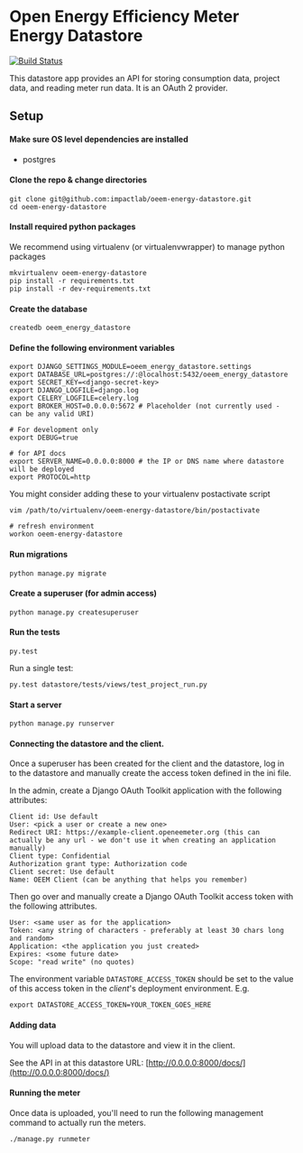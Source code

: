 Open Energy Efficiency Meter Energy Datastore
=============================================

[![Build Status](https://travis-ci.org/impactlab/oeem-energy-datastore.svg?branch=develop)](https://travis-ci.org/impactlab/oeem-energy-datastore)

This datastore app provides an API for storing consumption data, project data,
and reading meter run data. It is an OAuth 2 provider.

Setup
-----

#### Make sure OS level dependencies are installed

- postgres

#### Clone the repo & change directories

    git clone git@github.com:impactlab/oeem-energy-datastore.git
    cd oeem-energy-datastore

#### Install required python packages

We recommend using virtualenv (or virtualenvwrapper) to manage python packages

    mkvirtualenv oeem-energy-datastore
    pip install -r requirements.txt
    pip install -r dev-requirements.txt

#### Create the database

    createdb oeem_energy_datastore

#### Define the following environment variables

    export DJANGO_SETTINGS_MODULE=oeem_energy_datastore.settings
    export DATABASE_URL=postgres://:@localhost:5432/oeem_energy_datastore
    export SECRET_KEY=<django-secret-key>
    export DJANGO_LOGFILE=django.log
    export CELERY_LOGFILE=celery.log
    export BROKER_HOST=0.0.0.0:5672 # Placeholder (not currently used - can be any valid URI)

    # For development only
    export DEBUG=true

    # for API docs
    export SERVER_NAME=0.0.0.0:8000 # the IP or DNS name where datastore will be deployed
    export PROTOCOL=http

You might consider adding these to your virtualenv postactivate script

    vim /path/to/virtualenv/oeem-energy-datastore/bin/postactivate

    # refresh environment
    workon oeem-energy-datastore

#### Run migrations

    python manage.py migrate

#### Create a superuser (for admin access)

    python manage.py createsuperuser

#### Run the tests

    py.test

Run a single test:

    py.test datastore/tests/views/test_project_run.py

#### Start a server

    python manage.py runserver

#### Connecting the datastore and the client.

Once a superuser has been created for the client and the datastore, log in
to the datastore and manually create the access token defined in the ini file.

In the admin, create a Django OAuth Toolkit application with the following
attributes:

    Client id: Use default
    User: <pick a user or create a new one>
    Redirect URI: https://example-client.openeemeter.org (this can actually be any url - we don't use it when creating an application manually)
    Client type: Confidential
    Authorization grant type: Authorization code
    Client secret: Use default
    Name: OEEM Client (can be anything that helps you remember)


Then go over and manually create a Django OAuth Toolkit access token with
the following attributes.

    User: <same user as for the application>
    Token: <any string of characters - preferably at least 30 chars long and random>
    Application: <the application you just created>
    Expires: <some future date>
    Scope: "read write" (no quotes)

The environment variable `DATASTORE_ACCESS_TOKEN` should be set to the value
of this access token in the _client_'s deployment environment. E.g.

    export DATASTORE_ACCESS_TOKEN=YOUR_TOKEN_GOES_HERE

#### Adding data

You will upload data to the datastore and view it in the client.

See the API in at this datastore URL: [http://0.0.0.0:8000/docs/](http://0.0.0.0:8000/docs/)

#### Running the meter

Once data is uploaded, you'll need to run the following management command
to actually run the meters.

    ./manage.py runmeter
    
